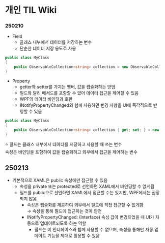 # 개인 TIL Wiki

### 250210
* Field
  * 클래스 내부에서 데이터를 저장하는 변수
  * 단순한 데이터 저장 용도로 사용
```cs
public class MyClass
{
    public ObservableCollection<string> collection = new ObservableCollection<string>();
}
```
* Property
  * getter와 setter를 가지는 멤버, 값을 캡슐화하는 방법
  * 필드와 달리 메서드를 포함할 수 있어 데이터 접근을 제어할 수 있음
  * WPF의 데이터 바인딩과 호환
  * INotifyPropertyChanged와 함께 사용하면 변경 사항을 UI에 즉각적으로 반영할 수 있음
```cs
public class MyClass
{
    public ObservableCollection<string> collection { get; set; } = new ObservableCollection<string>();
}
```
⭐ 필드는 클래스 내부에서 데이터를 저장하고 사용할 때 쓰는 변수  
속성은 바인딩을 포함하여 값을 캡슐화하고 외부에서 접근을 제어하는 변수

## 250213
* 기본적으로 XAML은 public 속성에만 접근할 수 있음
  * 속성을 private 또는 protected로 선언하면 XAML에서 바인딩할 수 없게됨
  * 필드를 public으로 선언하면 XAML에서 접근할 수는 있지만, WPF에서는 권장되지 않음
    * 속성은 캡슐화를 제공하여 외부에서 필드에 직접 접근할 수 없게함  
    → 속성을 통해 필드에 접근하는 것이 안전
    * INotifyPropertyChanged: (Interface) 속성 값이 변경되었을 때 UI가 자동으로 업데이트되도록 하는 역할
      * 필드는 이 인터페이스와 함께 사용할 수 없으며, 속성을 통해만 자동 업데이트 기능을 제대로 활용할 수 있음